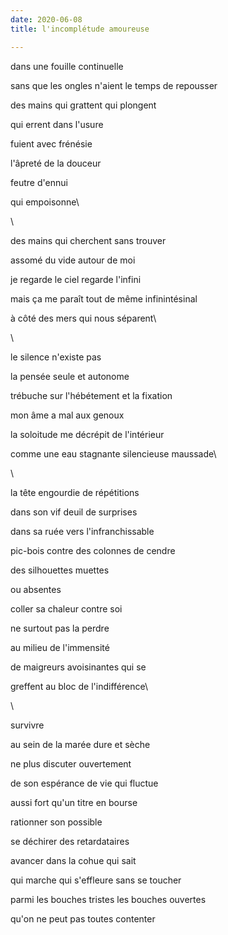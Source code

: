 ```yaml
---
date: 2020-06-08
title: l'incomplétude amoureuse

---
```


dans une fouille continuelle

sans que les ongles n'aient le temps de repousser

des mains qui grattent qui plongent

qui errent dans l'usure

fuient avec frénésie

l'âpreté de la douceur

feutre d'ennui

qui empoisonne\

\


des mains qui cherchent sans trouver

assomé du vide autour de moi

je regarde le ciel regarde l'infini

mais ça me paraît tout de même infinintésinal

à côté des mers qui nous séparent\

\

le silence n'existe pas


la pensée seule et autonome

trébuche sur l'hébétement et la fixation

mon âme a mal aux genoux

la soloitude me décrépit de l'intérieur

comme une eau stagnante silencieuse maussade\

\


la tête engourdie de répétitions

dans son vif deuil de surprises

dans sa ruée vers l'infranchissable

pic-bois contre des colonnes de cendre

des silhouettes muettes

ou absentes

coller sa chaleur contre soi

ne surtout pas la perdre

au milieu de l'immensité

de maigreurs avoisinantes qui se

greffent au bloc de l'indifférence\

\


survivre

au sein de la marée dure et sèche

ne plus discuter ouvertement

de son espérance de vie qui fluctue

aussi fort qu'un titre en bourse

rationner son possible

se déchirer des retardataires

avancer dans la cohue qui sait

qui marche qui s'effleure sans se toucher

parmi les bouches tristes les bouches ouvertes

qu'on ne peut pas toutes contenter

